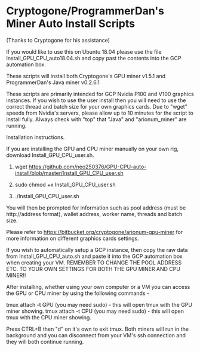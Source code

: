 # Cryptogone/ProgrammerDan's Miner Auto Install Scripts
(Thanks to Cryptogone for his assistance)

If you would like to use this on Ubuntu 18.04 please use the file Install_GPU_CPU_auto18.04.sh and copy past the contents into the GCP automation box.

These scripts will install both Cryptogone's GPU miner v1.5.1 and ProgrammerDan's Java miner v0.2.6.1

These scripts are primarily intended for GCP Nvidia P100 and V100 graphics instances. If you wish to use the user install then you will need to use the correct thread and batch size for your own graphics cards. Due to "wget" speeds from Nvidia's servers, please allow up to 10 minutes for the script to install fully. Always check with "top" that "Java" and "arionum_miner" are running.

Installation instructions.

If you are installing the GPU and CPU miner manually on your own rig, download Install_GPU_CPU_user.sh.

1. wget https://github.com/neo250376/GPU-CPU-auto-install/blob/master/Install_GPU_CPU_user.sh

2. sudo chmod +x Install_GPU_CPU_user.sh

3. ./Install_GPU_CPU_user.sh

You will then be prompted for information such as pool address (must be http://address format), wallet address, worker name, threads and batch size.

Please refer to https://bitbucket.org/cryptogone/arionum-gpu-miner for more information on different graphics cards settings.

If you wish to automatically setup a GCP instance, then copy the raw data from Install_GPU_CPU_auto.sh and paste it into the GCP automation box when creating your VM. REMEMBER TO CHANGE THE POOL ADDRESS ETC. TO YOUR OWN SETTINGS FOR BOTH THE GPU MINER AND CPU MINER!!

After installing, whether using your own computer or a VM you can access the GPU or CPU miner by using the following commands -

tmux attach -t GPU (you may need sudo) - this will open tmux with the GPU miner showing.
tmux attach -t CPU (you may need sudo) - this will open tmux with the CPU miner showing.

Press CTRL+B then "d" on it's own to exit tmux. Both miners will run in the background and you can disconnect from your VM's ssh connection and they will both continue running.
